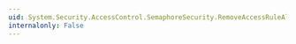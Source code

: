 ```yaml
---
uid: System.Security.AccessControl.SemaphoreSecurity.RemoveAccessRuleAll(System.Security.AccessControl.SemaphoreAccessRule)
internalonly: False
---
```

